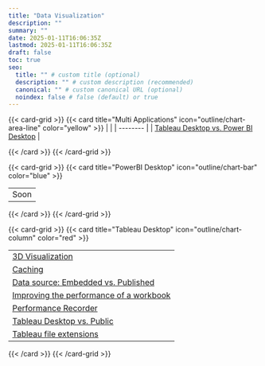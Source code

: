 ```yaml
---
title: "Data Visualization"
description: ""
summary: ""
date: 2025-01-11T16:06:35Z
lastmod: 2025-01-11T16:06:35Z
draft: false
toc: true
seo:
  title: "" # custom title (optional)
  description: "" # custom description (recommended)
  canonical: "" # custom canonical URL (optional)
  noindex: false # false (default) or true
---
```


{{< card-grid >}}
{{< card title="Multi Applications" icon="outline/chart-area-line" color="yellow" >}}
|                                                   |
| --------                                          |
| [Tableau Desktop vs. Power BI Desktop](myLink)    |

{{< /card >}}
{{< /card-grid >}}

{{< card-grid >}}
{{< card title="PowerBI Desktop" icon="outline/chart-bar" color="blue" >}}

|                                                   |
| --------                                          |
| Soon                                              |

{{< /card >}}
{{< /card-grid >}}

{{< card-grid >}}
{{< card title="Tableau Desktop" icon="outline/chart-column" color="red" >}}

|                                                   |
| --------                                          |
| [3D Visualization](myLink)                        |
| [Caching](myLink)                                 |
| [Data source: Embedded vs. Published](myLink)     |
| [Improving the performance of a workbook](myLink) |
| [Performance Recorder](myLink)                    |
| [Tableau Desktop vs. Public](myLink)              |
| [Tableau file extensions](myLink)                 |

{{< /card >}}
{{< /card-grid >}}